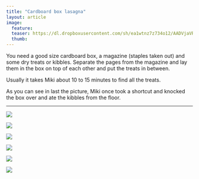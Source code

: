 ```yaml
---
title: "Cardboard box lasagna"
layout: article
image:
  feature:
  teaser: https://dl.dropboxusercontent.com/sh/ea1wtnz7z734o12/AADVjaVRxrJdzoeX1QjWyvZha/aktivointi/pahvilaatikkolasagne/DSC36849-245px.jpg
  thumb:
---
```


You need a good size cardboard box, a magazine (staples taken out) and some dry treats or kibbles. Separate the pages from the magazine and lay them in the box on top of each other and put the treats in between.

Usually it takes Miki about 10 to 15 minutes to find all the treats.

As you can see in last the picture, Miki once took a shortcut and knocked the box over and ate the kibbles from the floor.

---

[![](https://dl.dropboxusercontent.com/sh/ea1wtnz7z734o12/AABLx7rqwYxe-67O5T01idOKa/aktivointi/pahvilaatikkolasagne/DSC36736-800px.jpg)](https://dl.dropboxusercontent.com/sh/ea1wtnz7z734o12/AAA5CDmltdzOvnf-nrEY_dUra/aktivointi/pahvilaatikkolasagne/DSC36736.jpg)

[![](https://dl.dropboxusercontent.com/sh/ea1wtnz7z734o12/AAB15QFbMJJ8k04_bW2C82Toa/aktivointi/pahvilaatikkolasagne/DSC36849-800px.jpg)](https://dl.dropboxusercontent.com/sh/ea1wtnz7z734o12/AADq7b2kfNROdmdm-QSGXBuia/aktivointi/pahvilaatikkolasagne/DSC36849.jpg)

[![](https://dl.dropboxusercontent.com/sh/ea1wtnz7z734o12/AACP21-9LQL8HKDSNF37AmBWa/aktivointi/pahvilaatikkolasagne/DSC36852-800px.jpg)](https://dl.dropboxusercontent.com/sh/ea1wtnz7z734o12/AAB2WJt_RQ3Z-wlHa-u43GSja/aktivointi/pahvilaatikkolasagne/DSC36852.jpg)

[![](https://dl.dropboxusercontent.com/sh/ea1wtnz7z734o12/AACDp70W_5mfvB7aaPV8OvUCa/aktivointi/pahvilaatikkolasagne/DSC36870-800px.jpg)](https://dl.dropboxusercontent.com/sh/ea1wtnz7z734o12/AAB19GmIWyWyCX6ixc_G-hZpa/aktivointi/pahvilaatikkolasagne/DSC36870.jpg)

[![](https://dl.dropboxusercontent.com/sh/ea1wtnz7z734o12/AADPJkY8FBIwtWnDkMrNZRe-a/aktivointi/pahvilaatikkolasagne/DSC36725-800px.jpg)](https://dl.dropboxusercontent.com/sh/ea1wtnz7z734o12/AAA1La0s1Zml4Jjnb2GfHdQNa/aktivointi/pahvilaatikkolasagne/DSC36725.jpg)

[![](https://dl.dropboxusercontent.com/sh/ea1wtnz7z734o12/AAAVTodb8z4NXbmpGqqLK7u0a/aktivointi/pahvilaatikkolasagne/DSC25633_2-800px.jpg)](https://dl.dropboxusercontent.com/sh/ea1wtnz7z734o12/AAALBz3DP1MI1ZfWe1ODL4DRa/aktivointi/pahvilaatikkolasagne/DSC25633_2.jpg)
